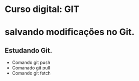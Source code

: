 # Curso digital: GIT
# salvando modificações no Git.
## Estudando Git.
* Comando git push
* Comanado git pull
* Comando git fetch
